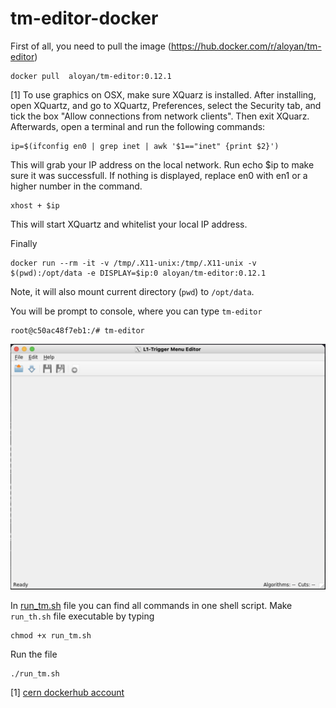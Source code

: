 # tm-editor-docker
First of all, you need to pull the image (https://hub.docker.com/r/aloyan/tm-editor)

```
docker pull  aloyan/tm-editor:0.12.1
```

[1] To use graphics on OSX, make sure XQuarz is installed. After installing, open XQuartz, and go to XQuartz, Preferences, select the Security tab, and tick the box "Allow connections from network clients". Then exit XQuarz. Afterwards, open a terminal and run the following commands:

```
ip=$(ifconfig en0 | grep inet | awk '$1=="inet" {print $2}')
```

This will grab your IP address on the local network. Run echo $ip to make sure it was successfull. If nothing is displayed, replace en0 with en1 or a higher number in the command.

```
xhost + $ip
```
This will start XQuartz and whitelist your local IP address. 


Finally

```
docker run --rm -it -v /tmp/.X11-unix:/tmp/.X11-unix -v $(pwd):/opt/data -e DISPLAY=$ip:0 aloyan/tm-editor:0.12.1
```

Note, it will also mount current directory (`pwd`) to `/opt/data`.

You will be prompt to console, where you can type `tm-editor`

```
root@c50ac48f7eb1:/# tm-editor 
```

![Alt text](/screenshot.png?raw=true "tm-editor screenshot")

In [run_tm.sh](run_tm.sh) file you can find all commands in one shell script.
Make `run_th.sh` file executable by typing

```
chmod +x run_tm.sh
```

Run the file

```
./run_tm.sh
```

[1] [cern dockerhub account](https://hub.docker.com/r/rootproject/root)

